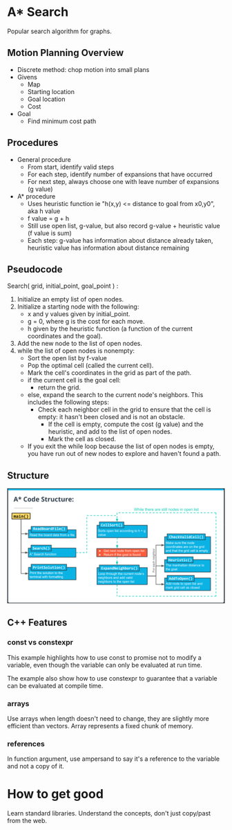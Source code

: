# A* Search
Popular search algorithm for graphs.

## Motion Planning Overview
- Discrete method: chop motion into small plans
- Givens
  - Map
  - Starting location
  - Goal location
  - Cost
- Goal
  - Find minimum cost path

## Procedures
- General procedure
  - From start, identify valid steps
  - For each step, identify number of expansions that have occurred
  - For next step, always choose one with leave number of expansions (g value)
- A* procedure
  - Uses heuristic function ie "h(x,y) <= distance to goal from x0,y0", aka h value
  - f value = g + h
  - Still use open list, g-value, but also record g-value + heuristic value (f value is sum)
  - Each step: g-value has information about distance already taken, heuristic value has information about distance remaining

## Pseudocode
Search( grid, initial_point, goal_point ) :
1. Initialize an empty list of open nodes.
2. Initialize a starting node with the following:
    - x and y values given by initial_point.
    - g = 0, where g is the cost for each move.
    - h given by the heuristic function (a function of the current coordinates and the goal).
3. Add the new node to the list of open nodes.
4. while the list of open nodes is nonempty:
    - Sort the open list by f-value
    - Pop the optimal cell (called the current cell).
    - Mark the cell's coordinates in the grid as part of the path.
    - if the current cell is the goal cell:
      - return the grid.
    - else, expand the search to the current node's neighbors. This includes the following steps: 
      - Check each neighbor cell in the grid to ensure that the cell is empty: it hasn't been closed and is not an obstacle. 
        - If the cell is empty, compute the cost (g value) and the heuristic, and add to the list of open nodes. 
        - Mark the cell as closed.
    - If you exit the while loop because the list of open nodes is empty, you have run out of new nodes to explore and haven't found a path.

## Structure
![test](./notes_image_0.png)

## C++ Features

### const vs constexpr
This example highlights how to use const to promise not to modify a variable, even though the variable can only be evaluated at run time.

The example also show how to use constexpr to guarantee that a variable can be evaluated at compile time.

### arrays
Use arrays when length doesn't need to change, they are slightly more efficient than vectors.  Array represents a fixed chunk of memory.

### references
In function argument, use ampersand to say it's a reference to the variable and not a copy of it.

# How to get good
Learn standard libraries.  Understand the concepts, don't just copy/past from the web.
